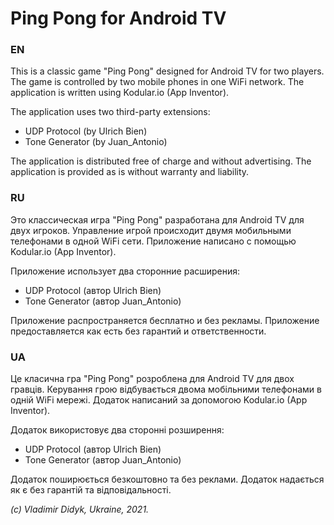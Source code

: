 # Ping Pong for Android TV

### EN
This is a classic game "Ping Pong" designed for Android TV for two players. 
The game is controlled by two mobile phones in one WiFi network. 
The application is written using Kodular.io (App Inventor).

The application uses two third-party extensions:

 - UDP Protocol (by Ulrich Bien)
 - Tone Generator (by Juan_Antonio)

The application is distributed free of charge and without advertising.
The application is provided as is without warranty and liability.

### RU
Это классическая игра "Ping Pong" разработана для Android TV для двух игроков.
Управление игрой происходит двумя мобильными телефонами в одной WiFi сети. 
Приложение написано с помощью Kodular.io (App Inventor).

Приложение использует два сторонние расширения:

 - UDP Protocol (автор Ulrich Bien)
 - Tone Generator (автор Juan_Antonio)

Приложение распространяется бесплатно и без рекламы. 
Приложение предоставляется как есть без гарантий и ответственности.

### UA
Це класична гра "Ping Pong" розроблена для Android TV для двох гравців.
Керування грою відбувається двома мобільними телефонами в одній WiFi мережі.
Додаток написаний за допомогою Kodular.io (App Inventor).

Додаток використовує два сторонні розширення:

 - UDP Protocol (автор Ulrich Bien)
 - Tone Generator (автор Juan_Antonio)
 
Додаток поширюється безкоштовно та без реклами.
Додаток надається як є без гарантій та відповідальності.


*(с) Vladimir Didyk, Ukraine, 2021.*
